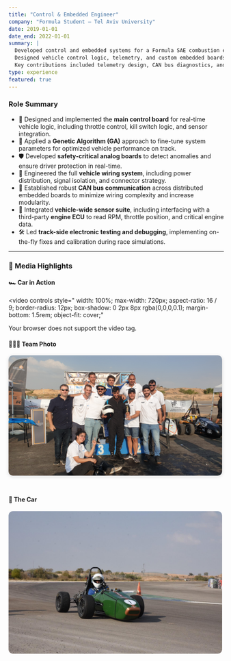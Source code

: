 ```yaml
---
title: "Control & Embedded Engineer"
company: "Formula Student – Tel Aviv University"
date: 2019-01-01
date_end: 2022-01-01
summary: |
  Developed control and embedded systems for a Formula SAE combustion engine race car.  
  Designed vehicle control logic, telemetry, and custom embedded boards.  
  Key contributions included telemetry design, CAN bus diagnostics, and driver control mapping.
type: experience
featured: true
---
```


### Role Summary

- 🧠 Designed and implemented the **main control board** for real-time vehicle logic, including throttle control, kill switch logic, and sensor integration.
- 🧮 Applied a **Genetic Algorithm (GA)** approach to fine-tune system parameters for optimized vehicle performance on track.
- 🛡️ Developed **safety-critical analog boards** to detect anomalies and ensure driver protection in real-time.
- 🔌 Engineered the full **vehicle wiring system**, including power distribution, signal isolation, and connector strategy.
- 📡 Established robust **CAN bus communication** across distributed embedded boards to minimize wiring complexity and increase modularity.
- 🔧 Integrated **vehicle-wide sensor suite**, including interfacing with a third-party **engine ECU** to read RPM, throttle position, and critical engine data.
- 🛠️ Led **track-side electronic testing and debugging**, implementing on-the-fly fixes and calibration during race simulations.

---

### 📸 Media Highlights

#### 🏎️ Car in Action

<video
  controls
  style="
    width: 100%;
    max-width: 720px;
    aspect-ratio: 16 / 9;
    border-radius: 12px;
    box-shadow: 0 2px 8px rgba(0,0,0,0.1);
    margin-bottom: 1.5rem;
    object-fit: cover;"
>
  <source src="car_action.mp4" type="video/mp4">
  Your browser does not support the video tag.
</video>



#### 🧑‍🤝‍🧑 Team Photo

<img src="team_photo.jpg" width="500" alt="Our Team" style="border-radius: 10px; box-shadow: 0 2px 8px rgba(0,0,0,0.15); margin-bottom: 1.5rem;" />

#### 🚗 The Car

<img src="car_photo.jpg" width="500" alt="Car" style="border-radius: 10px; margin-bottom: 1.5rem;" />
